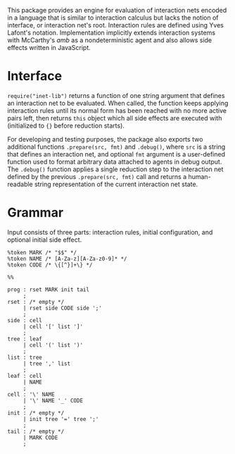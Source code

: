 This package provides an engine for evaluation of
interaction nets encoded in a language that is similar to
interaction calculus but lacks the notion of interface, or
interaction net's root.
Interaction rules are defined using Yves Lafont's notation.
Implementation implicitly extends interaction systems with
McCarthy's _amb_ as a nondeterministic agent and also allows
side effects written in JavaScript.

# Interface

`require("inet-lib")` returns a function of one string argument
that defines an interaction net to be evaluated.
When called, the function keeps applying interaction rules until
its normal form has been reached with no more active pairs left,
then returns `this` object which all side effects are executed
with (initialized to `{}` before reduction starts).

For developing and testing purposes, the package also exports
two additional functions `.prepare(src, fmt)` and `.debug()`,
where `src` is a string that defines an interaction net, and
optional `fmt` argument is a user-defined function used to
format arbitrary data attached to agents in debug output.
The `.debug()` function applies a single reduction step to
the interaction net defined by the previous `.prepare(src, fmt)`
call and returns a human-readable string representation of
the current interaction net state.

# Grammar

Input consists of three parts: interaction rules,
initial configuration, and optional initial side effect.

```
%token MARK /* "$$" */
%token NAME /* [A-Za-z][A-Za-z0-9]* */
%token CODE /* \{[^}]+\} */

%%

prog : rset MARK init tail
     ;
rset : /* empty */
     | rset side CODE side ';'
     ;
side : cell
     | cell '[' list ']'
     ;
tree : leaf
     | cell '(' list ')'
     ;
list : tree
     | tree ',' list
     ;
leaf : cell
     | NAME
     ;
cell : '\' NAME
     | '\' NAME '_' CODE
     ;
init : /* empty */
     | init tree '=' tree ';'
     ;
tail : /* empty */
     | MARK CODE
     ;
```
